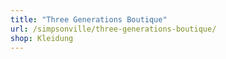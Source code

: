 ```yaml
---
title: "Three Generations Boutique"
url: /simpsonville/three-generations-boutique/
shop: Kleidung
---
```

